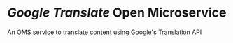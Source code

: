 # _Google Translate_ Open Microservice

An OMS service to translate content using Google's Translation API
